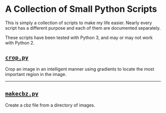 # A Collection of Small Python Scripts

This is simply a collection of scripts to make my life easier. Nearly every script has a different purpose and each of them are documented separately.

These scripts have been tested with Python 3, and may or may not work with Python 2.

## [`crop.py`](crop)
Crop an image in an intelligent manner using gradients to locate the most important region in the image.

---

## [`makecbz.py`](makecbz)
Create a cbz file from a directory of images.
